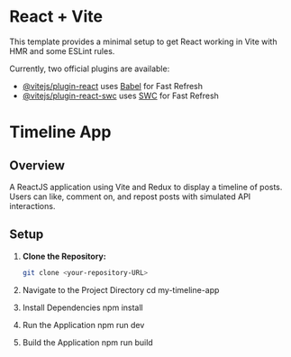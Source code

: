 # React + Vite

This template provides a minimal setup to get React working in Vite with HMR and some ESLint rules.

Currently, two official plugins are available:

- [@vitejs/plugin-react](https://github.com/vitejs/vite-plugin-react/blob/main/packages/plugin-react/README.md) uses [Babel](https://babeljs.io/) for Fast Refresh
- [@vitejs/plugin-react-swc](https://github.com/vitejs/vite-plugin-react-swc) uses [SWC](https://swc.rs/) for Fast Refresh

# Timeline App

## Overview

A ReactJS application using Vite and Redux to display a timeline of posts. Users can like, comment on, and repost posts with simulated API interactions.

## Setup

1. **Clone the Repository:**
   ```bash
   git clone <your-repository-URL>

2. Navigate to the Project Directory 
   cd my-timeline-app

3. Install Dependencies
   npm install

4. Run the Application
   npm run dev

5. Build the Application
   npm run build
